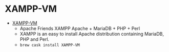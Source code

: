 # XAMPP-VM
- [XAMPP-VM](https://www.apachefriends.org/index.html)
  -  Apache Friends XAMPP Apache + MariaDB + PHP + Perl
  - XAMPP is an easy to install Apache distribution containing MariaDB, PHP and Perl.
  - `brew cask install XAMPP-VM`
